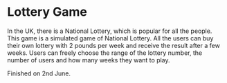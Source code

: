 # Lottery Game

In the UK, there is a National Lottery, which is popular for all the people. This game is a simulated game of National Lottery. All the users can buy their own lottery with 2 pounds per week and receive the result after a few weeks. Users can freely choose the range of the lottery number, the number of users and how many weeks they want to play.

Finished on 2nd June.